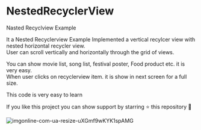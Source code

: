 # NestedRecyclerView
 
Nasted Recyclview Example 

It a Nested Recyclerview Example
Implemented a vertical recylcer view with nested horizontal recycler view.    
User can scroll vertically and horizontally through the grid of views.

You can show movie list, song list, festival poster, Food product etc. it is very easy.   
When user clicks on recyclerview item. it is show in next screen for a full size. 

This code is very easy to learn

If you like this project you can show support by starring ⭐ this repository 🙏



![imgonline-com-ua-resize-uXGmf9wKYK1spAMG](https://user-images.githubusercontent.com/102687622/161429349-83c6d17d-6469-4168-8024-0cd0885ac433.jpg)
